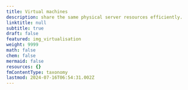 ```yaml
---
title: Virtual machines
description: share the same physical server resources efficiently.
linktitle: null
subtitle: true
draft: false
featured: img_virtualisation
weight: 9999
math: false
chem: false
mermaid: false
resources: {}
fmContentType: taxonomy
lastmod: 2024-07-16T06:54:31.002Z
---
```


